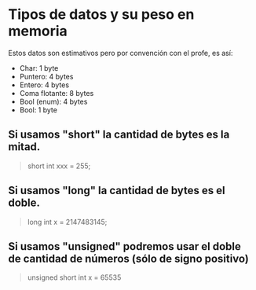 # Tipos de datos y su peso en memoria
Estos datos son estimativos pero por convención con el profe, es así:

 * Char: 1 byte
 * Puntero: 4 bytes
 * Entero: 4 bytes
 * Coma flotante: 8 bytes
 * Bool (enum): 4 bytes
 * Bool: 1 byte

## Si usamos "short" la cantidad de bytes es la mitad.

> short int xxx = 255;

## Si usamos "long" la cantidad de bytes es el doble.

> long int x = 2147483145;

## Si usamos "unsigned" podremos usar el doble de cantidad de números (sólo de signo positivo)

> unsigned short int x = 65535